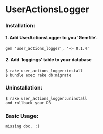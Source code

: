 # UserActionsLogger

### Installation:
#### 1. Add UserActionsLogger to you 'Gemfile'. <br />
    gem 'user_actions_logger', '~> 0.1.4'
    
#### 2. Add 'loggings' table to your database
    $ rake user_actions_logger:install
    $ bundle exec rake db:migrate

### Uninstallation:
    $ rake user_actions_logger:uninstall
    and rollback your DB

### Basic Usage:
    missing doc. :(